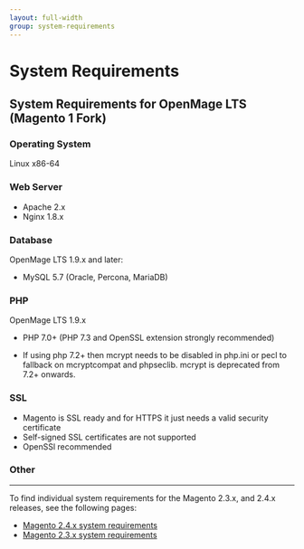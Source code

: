 ```yaml
---
layout: full-width
group: system-requirements
---
```

System Requirements
===============================

System Requirements for OpenMage LTS (Magento 1 Fork)
----------------------------------
### Operating System
Linux x86-64

### Web Server
* Apache 2.x
* Nginx 1.8.x

### Database
OpenMage LTS 1.9.x and later:
* MySQL 5.7 (Oracle, Percona, MariaDB)

### PHP

OpenMage LTS 1.9.x
* PHP 7.0+ (PHP 7.3 and OpenSSL extension strongly recommended)

* If using php 7.2+ then mcrypt needs to be disabled in php.ini or pecl to fallback on mcryptcompat and phpseclib. mcrypt is deprecated from 7.2+ onwards.

### SSL
* Magento is SSL ready and for HTTPS it just needs a valid security certificate 
* Self-signed SSL certificates are not supported
* OpenSSl recommended

### Other
--------------------------------------
To find individual system requirements for the Magento 2.3.x, and 2.4.x releases, see the following pages:

* [Magento 2.4.x system requirements](https://devdocs.magento.com/guides/v2.4/install-gde/system-requirements.html)
* [Magento 2.3.x system requirements](https://devdocs.magento.com/guides/v2.3/install-gde/system-requirements.html)

